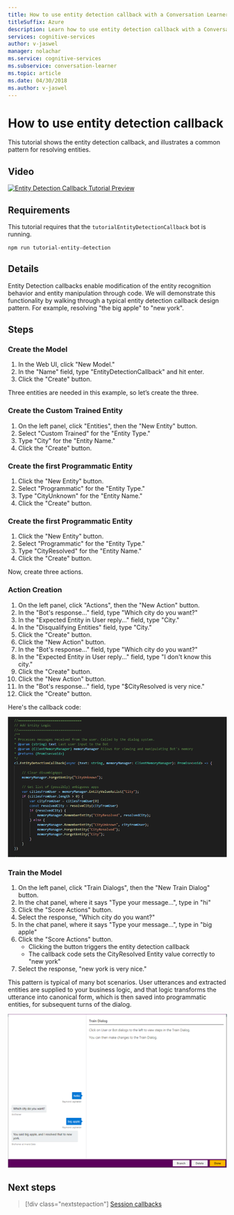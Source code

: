 ```yaml
---
title: How to use entity detection callback with a Conversation Learner model - Microsoft Cognitive Services | Microsoft Docs
titleSuffix: Azure
description: Learn how to use entity detection callback with a Conversation Learner model.
services: cognitive-services
author: v-jaswel
manager: nolachar
ms.service: cognitive-services
ms.subservice: conversation-learner
ms.topic: article
ms.date: 04/30/2018
ms.author: v-jaswel
---
```


# How to use entity detection callback

This tutorial shows the entity detection callback, and illustrates a common pattern for resolving entities.

## Video

[![Entity Detection Callback Tutorial Preview](https://aka.ms/cl_Tutorial_v3_EntityDetection_Preview)](https://aka.ms/cl_Tutorial_v3_EntityDetection)

## Requirements
This tutorial requires that the `tutorialEntityDetectionCallback` bot is running.

	npm run tutorial-entity-detection

## Details
Entity Detection callbacks enable modification of the entity recognition behavior and entity manipulation through code. We will demonstrate this functionality by walking through a typical entity detection callback design pattern. For example, resolving "the big apple" to "new york".

## Steps

### Create the Model

1. In the Web UI, click "New Model."
2. In the "Name" field, type "EntityDetectionCallback" and hit enter.
3. Click the "Create" button.

Three entities are needed in this example, so let’s create the three.

### Create the Custom Trained Entity

1. On the left panel, click "Entities", then the "New Entity" button.
2. Select "Custom Trained" for the "Entity Type."
3. Type "City" for the "Entity Name."
4. Click the "Create" button.

### Create the first Programmatic Entity

1. Click the "New Entity" button.
2. Select "Programmatic" for the "Entity Type."
3. Type "CityUnknown" for the "Entity Name."
4. Click the "Create" button.

### Create the first Programmatic Entity

1. Click the "New Entity" button.
2. Select "Programmatic" for the "Entity Type."
3. Type "CityResolved" for the "Entity Name."
4. Click the "Create" button.

Now, create three actions.

### Action Creation

1. On the left panel, click "Actions", then the "New Action" button.
2. In the "Bot's response..." field, type "Which city do you want?"
3. In the "Expected Entity in User reply..." field, type "City."
4. In the "Disqualifying Entities" field, type "City."
5. Click the "Create" button.
6. Click the "New Action" button.
7. In the "Bot's response..." field, type "Which city do you want?"
8. In the "Expected Entity in User reply..." field, type "I don't know this city."
9. Click the "Create" button.
10. Click the "New Action" button.
11. In the "Bot's response..." field, type "$CityResolved is very nice."
12. Click the "Create" button.

Here's the callback code:

![](../media/tutorial10_callbackcode.PNG)

### Train the Model

1. On the left panel, click "Train Dialogs", then the "New Train Dialog" button.
2. In the chat panel, where it says "Type your message...", type in "hi"
3. Click the "Score Actions" button.
4. Select the response, "Which city do you want?"
5. In the chat panel, where it says "Type your message...", type in "big apple"
6. Click the "Score Actions" button.
	- Clicking the button triggers the entity detection callback
	- The callback code sets the CityResolved Entity value correctly to "new york"
7. Select the response, "new york is very nice."

This pattern is typical of many bot scenarios. User utterances and extracted entities are supplied to your business logic, and that logic transforms the utterance into canonical form, which is then saved into programmatic entities, for subsequent turns of the dialog.

![](../media/tutorial10_bigapple.PNG)

## Next steps

> [!div class="nextstepaction"]
> [Session callbacks](./13-session-callbacks.md)
